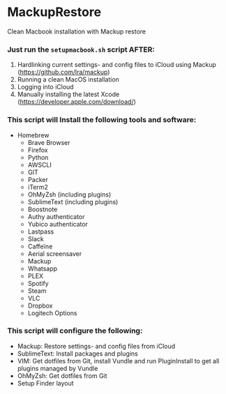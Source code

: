 # MackupRestore
Clean Macbook installation with Mackup restore

### Just run the `setupmacbook.sh` script AFTER:
1. Hardlinking current settings- and config files to iCloud using Mackup (https://github.com/lra/mackup)
2. Running a clean MacOS installation
3. Logging into iCloud
4. Manually installing the latest Xcode (https://developer.apple.com/download/) 

### This script will Install the following tools and software:
- Homebrew
  - Brave Browser
  - Firefox
  - Python
  - AWSCLI
  - GIT
  - Packer
  - iTerm2
  - OhMyZsh (including plugins)
  - SublimeText (including plugins)
  - Boostnote
  - Authy authenticator
  - Yubico authenticator
  - Lastpass
  - Slack
  - Caffeïne
  - Aerial screensaver
  - Mackup
  - Whatsapp
  - PLEX
  - Spotify
  - Steam
  - VLC
  - Dropbox
  - Logitech Options
 
 ### This script will configure the following:
 - Mackup: Restore settings- and config files from iCloud
 - SublimeText: Install packages and plugins
 - VIM: Get dotfiles from Git, install Vundle and run PluginInstall to get all plugins managed by Vundle
 - OhMyZsh: Get dotfiles from Git
 - Setup Finder layout
